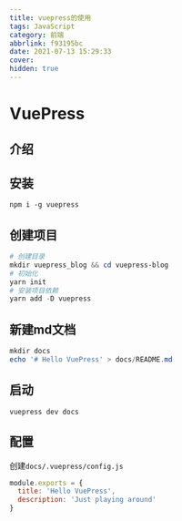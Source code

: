 ```yaml
---
title: vuepress的使用
tags: JavaScript
category: 前端
abbrlink: f93195bc
date: 2021-07-13 15:29:33
cover:
hidden: true
---
```


# VuePress

## 介绍

## 安装
`npm i -g vuepress`

## 创建项目

```powershell
# 创建目录
mkdir vuepress_blog && cd vuepress-blog
# 初始化
yarn init
# 安装项目依赖
yarn add -D vuepress
```


## 新建md文档
```powershell
mkdir docs
echo '# Hello VuePress' > docs/README.md
```

## 启动
`vuepress dev docs`


## 配置
创建`docs/.vuepress/config.js`
```js
module.exports = {
  title: 'Hello VuePress',
  description: 'Just playing around'
}
```